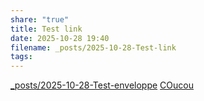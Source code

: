 ```yaml
---
share: "true"
title: Test link
date: 2025-10-28 19:40
filename: _posts/2025-10-28-Test-link
tags:
---
```

[_posts/2025-10-28-Test-enveloppe](./2025-10-28-Test-enveloppe.md) [COucou](hjreuhieruire)
